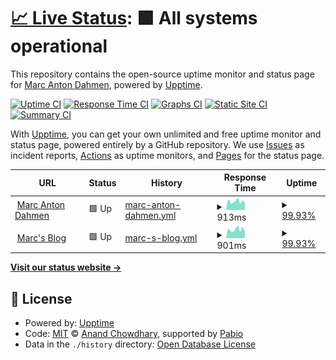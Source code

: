 # [📈 Live Status](https://marcantondahmen.github.io/upptime): <!--live status--> **🟩 All systems operational**

This repository contains the open-source uptime monitor and status page for [Marc Anton Dahmen](https://marcdahmen.de), powered by [Upptime](https://github.com/upptime/upptime).

[![Uptime CI](https://github.com/marcantondahmen/upptime/workflows/Uptime%20CI/badge.svg)](https://github.com/marcantondahmen/upptime/actions?query=workflow%3A%22Uptime+CI%22)
[![Response Time CI](https://github.com/marcantondahmen/upptime/workflows/Response%20Time%20CI/badge.svg)](https://github.com/marcantondahmen/upptime/actions?query=workflow%3A%22Response+Time+CI%22)
[![Graphs CI](https://github.com/marcantondahmen/upptime/workflows/Graphs%20CI/badge.svg)](https://github.com/marcantondahmen/upptime/actions?query=workflow%3A%22Graphs+CI%22)
[![Static Site CI](https://github.com/marcantondahmen/upptime/workflows/Static%20Site%20CI/badge.svg)](https://github.com/marcantondahmen/upptime/actions?query=workflow%3A%22Static+Site+CI%22)
[![Summary CI](https://github.com/marcantondahmen/upptime/workflows/Summary%20CI/badge.svg)](https://github.com/marcantondahmen/upptime/actions?query=workflow%3A%22Summary+CI%22)

With [Upptime](https://upptime.js.org), you can get your own unlimited and free uptime monitor and status page, powered entirely by a GitHub repository. We use [Issues](https://github.com/marcantondahmen/upptime/issues) as incident reports, [Actions](https://github.com/marcantondahmen/upptime/actions) as uptime monitors, and [Pages](https://marcantondahmen.github.io/upptime) for the status page.

<!--start: status pages-->
<!-- This summary is generated by Upptime (https://github.com/upptime/upptime) -->
<!-- Do not edit this manually, your changes will be overwritten -->
<!-- prettier-ignore -->
| URL | Status | History | Response Time | Uptime |
| --- | ------ | ------- | ------------- | ------ |
| <img alt="" src="https://icons.duckduckgo.com/ip3/marcdahmen.de.ico" height="13"> [Marc Anton Dahmen](https://marcdahmen.de) | 🟩 Up | [marc-anton-dahmen.yml](https://github.com/marcantondahmen/upptime/commits/HEAD/history/marc-anton-dahmen.yml) | <details><summary><img alt="Response time graph" src="./graphs/marc-anton-dahmen/response-time-week.png" height="20"> 913ms</summary><br><a href="https://status.marcdahmen.de/history/marc-anton-dahmen"><img alt="Response time 842" src="https://img.shields.io/endpoint?url=https%3A%2F%2Fraw.githubusercontent.com%2Fmarcantondahmen%2Fupptime%2FHEAD%2Fapi%2Fmarc-anton-dahmen%2Fresponse-time.json"></a><br><a href="https://status.marcdahmen.de/history/marc-anton-dahmen"><img alt="24-hour response time 744" src="https://img.shields.io/endpoint?url=https%3A%2F%2Fraw.githubusercontent.com%2Fmarcantondahmen%2Fupptime%2FHEAD%2Fapi%2Fmarc-anton-dahmen%2Fresponse-time-day.json"></a><br><a href="https://status.marcdahmen.de/history/marc-anton-dahmen"><img alt="7-day response time 913" src="https://img.shields.io/endpoint?url=https%3A%2F%2Fraw.githubusercontent.com%2Fmarcantondahmen%2Fupptime%2FHEAD%2Fapi%2Fmarc-anton-dahmen%2Fresponse-time-week.json"></a><br><a href="https://status.marcdahmen.de/history/marc-anton-dahmen"><img alt="30-day response time 842" src="https://img.shields.io/endpoint?url=https%3A%2F%2Fraw.githubusercontent.com%2Fmarcantondahmen%2Fupptime%2FHEAD%2Fapi%2Fmarc-anton-dahmen%2Fresponse-time-month.json"></a><br><a href="https://status.marcdahmen.de/history/marc-anton-dahmen"><img alt="1-year response time 842" src="https://img.shields.io/endpoint?url=https%3A%2F%2Fraw.githubusercontent.com%2Fmarcantondahmen%2Fupptime%2FHEAD%2Fapi%2Fmarc-anton-dahmen%2Fresponse-time-year.json"></a></details> | <details><summary><a href="https://status.marcdahmen.de/history/marc-anton-dahmen">99.93%</a></summary><a href="https://status.marcdahmen.de/history/marc-anton-dahmen"><img alt="All-time uptime 99.95%" src="https://img.shields.io/endpoint?url=https%3A%2F%2Fraw.githubusercontent.com%2Fmarcantondahmen%2Fupptime%2FHEAD%2Fapi%2Fmarc-anton-dahmen%2Fuptime.json"></a><br><a href="https://status.marcdahmen.de/history/marc-anton-dahmen"><img alt="24-hour uptime 99.49%" src="https://img.shields.io/endpoint?url=https%3A%2F%2Fraw.githubusercontent.com%2Fmarcantondahmen%2Fupptime%2FHEAD%2Fapi%2Fmarc-anton-dahmen%2Fuptime-day.json"></a><br><a href="https://status.marcdahmen.de/history/marc-anton-dahmen"><img alt="7-day uptime 99.93%" src="https://img.shields.io/endpoint?url=https%3A%2F%2Fraw.githubusercontent.com%2Fmarcantondahmen%2Fupptime%2FHEAD%2Fapi%2Fmarc-anton-dahmen%2Fuptime-week.json"></a><br><a href="https://status.marcdahmen.de/history/marc-anton-dahmen"><img alt="30-day uptime 99.95%" src="https://img.shields.io/endpoint?url=https%3A%2F%2Fraw.githubusercontent.com%2Fmarcantondahmen%2Fupptime%2FHEAD%2Fapi%2Fmarc-anton-dahmen%2Fuptime-month.json"></a><br><a href="https://status.marcdahmen.de/history/marc-anton-dahmen"><img alt="1-year uptime 99.95%" src="https://img.shields.io/endpoint?url=https%3A%2F%2Fraw.githubusercontent.com%2Fmarcantondahmen%2Fupptime%2FHEAD%2Fapi%2Fmarc-anton-dahmen%2Fuptime-year.json"></a></details>
| <img alt="" src="https://icons.duckduckgo.com/ip3/blog.marcdahmen.de.ico" height="13"> [Marc's Blog](https://blog.marcdahmen.de) | 🟩 Up | [marc-s-blog.yml](https://github.com/marcantondahmen/upptime/commits/HEAD/history/marc-s-blog.yml) | <details><summary><img alt="Response time graph" src="./graphs/marc-s-blog/response-time-week.png" height="20"> 901ms</summary><br><a href="https://status.marcdahmen.de/history/marc-s-blog"><img alt="Response time 838" src="https://img.shields.io/endpoint?url=https%3A%2F%2Fraw.githubusercontent.com%2Fmarcantondahmen%2Fupptime%2FHEAD%2Fapi%2Fmarc-s-blog%2Fresponse-time.json"></a><br><a href="https://status.marcdahmen.de/history/marc-s-blog"><img alt="24-hour response time 668" src="https://img.shields.io/endpoint?url=https%3A%2F%2Fraw.githubusercontent.com%2Fmarcantondahmen%2Fupptime%2FHEAD%2Fapi%2Fmarc-s-blog%2Fresponse-time-day.json"></a><br><a href="https://status.marcdahmen.de/history/marc-s-blog"><img alt="7-day response time 901" src="https://img.shields.io/endpoint?url=https%3A%2F%2Fraw.githubusercontent.com%2Fmarcantondahmen%2Fupptime%2FHEAD%2Fapi%2Fmarc-s-blog%2Fresponse-time-week.json"></a><br><a href="https://status.marcdahmen.de/history/marc-s-blog"><img alt="30-day response time 838" src="https://img.shields.io/endpoint?url=https%3A%2F%2Fraw.githubusercontent.com%2Fmarcantondahmen%2Fupptime%2FHEAD%2Fapi%2Fmarc-s-blog%2Fresponse-time-month.json"></a><br><a href="https://status.marcdahmen.de/history/marc-s-blog"><img alt="1-year response time 838" src="https://img.shields.io/endpoint?url=https%3A%2F%2Fraw.githubusercontent.com%2Fmarcantondahmen%2Fupptime%2FHEAD%2Fapi%2Fmarc-s-blog%2Fresponse-time-year.json"></a></details> | <details><summary><a href="https://status.marcdahmen.de/history/marc-s-blog">99.93%</a></summary><a href="https://status.marcdahmen.de/history/marc-s-blog"><img alt="All-time uptime 99.95%" src="https://img.shields.io/endpoint?url=https%3A%2F%2Fraw.githubusercontent.com%2Fmarcantondahmen%2Fupptime%2FHEAD%2Fapi%2Fmarc-s-blog%2Fuptime.json"></a><br><a href="https://status.marcdahmen.de/history/marc-s-blog"><img alt="24-hour uptime 99.52%" src="https://img.shields.io/endpoint?url=https%3A%2F%2Fraw.githubusercontent.com%2Fmarcantondahmen%2Fupptime%2FHEAD%2Fapi%2Fmarc-s-blog%2Fuptime-day.json"></a><br><a href="https://status.marcdahmen.de/history/marc-s-blog"><img alt="7-day uptime 99.93%" src="https://img.shields.io/endpoint?url=https%3A%2F%2Fraw.githubusercontent.com%2Fmarcantondahmen%2Fupptime%2FHEAD%2Fapi%2Fmarc-s-blog%2Fuptime-week.json"></a><br><a href="https://status.marcdahmen.de/history/marc-s-blog"><img alt="30-day uptime 99.95%" src="https://img.shields.io/endpoint?url=https%3A%2F%2Fraw.githubusercontent.com%2Fmarcantondahmen%2Fupptime%2FHEAD%2Fapi%2Fmarc-s-blog%2Fuptime-month.json"></a><br><a href="https://status.marcdahmen.de/history/marc-s-blog"><img alt="1-year uptime 99.95%" src="https://img.shields.io/endpoint?url=https%3A%2F%2Fraw.githubusercontent.com%2Fmarcantondahmen%2Fupptime%2FHEAD%2Fapi%2Fmarc-s-blog%2Fuptime-year.json"></a></details>

<!--end: status pages-->

[**Visit our status website →**](https://marcantondahmen.github.io/upptime)

## 📄 License

- Powered by: [Upptime](https://github.com/upptime/upptime)
- Code: [MIT](./LICENSE) © [Anand Chowdhary](https://anandchowdhary.com), supported by [Pabio](https://pabio.com)
- Data in the `./history` directory: [Open Database License](https://opendatacommons.org/licenses/odbl/1-0/)
